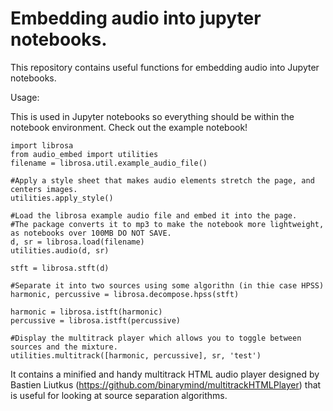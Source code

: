 # Embedding audio into jupyter notebooks.

This repository contains useful functions for embedding audio into Jupyter notebooks. 

Usage:

This is used in Jupyter notebooks so everything should be within the notebook environment. Check out the example notebook!

~~~~
import librosa
from audio_embed import utilities
filename = librosa.util.example_audio_file()

#Apply a style sheet that makes audio elements stretch the page, and centers images.
utilities.apply_style()

#Load the librosa example audio file and embed it into the page. 
#The package converts it to mp3 to make the notebook more lightweight, as notebooks over 100MB DO NOT SAVE.
d, sr = librosa.load(filename)
utilities.audio(d, sr)

stft = librosa.stft(d)

#Separate it into two sources using some algorithn (in thie case HPSS)
harmonic, percussive = librosa.decompose.hpss(stft)

harmonic = librosa.istft(harmonic)
percussive = librosa.istft(percussive)

#Display the multitrack player which allows you to toggle between sources and the mixture.
utilities.multitrack([harmonic, percussive], sr, 'test')
~~~~

It contains a minified and handy multitrack HTML audio player designed by Bastien Liutkus (https://github.com/binarymind/multitrackHTMLPlayer) that is useful for looking at source separation algorithms.
